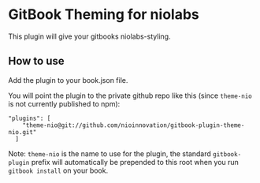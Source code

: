 GitBook Theming for niolabs
==============

This plugin will give your gitbooks niolabs-styling.

## How to use

Add the plugin to your book.json file.

You will point the plugin to the private github repo like this (since `theme-nio` is not currently published to npm):

```
"plugins": [
    "theme-nio@git://github.com/nioinnovation/gitbook-plugin-theme-nio.git"
  ]
```

Note: `theme-nio` is the name to use for the plugin, the standard `gitbook-plugin` prefix will automatically be prepended to this root when you run `gitbook install` on your book.
